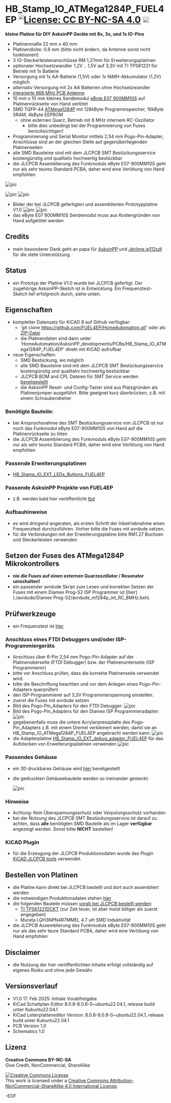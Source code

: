 # HB_Stamp_IO_ATMega1284P_FUEL4EP [![License: CC BY-NC-SA 4.0](https://img.shields.io/badge/License-CC%20BY--NC--SA%204.0-lightgrey.svg)](https://creativecommons.org/licenses/by-nc-sa/4.0/) <a href='https://ko-fi.com/FUEL4EP' target='_blank'><img height='20' style='border:0px;height:20px;' src='https://cdn.ko-fi.com/cdn/kofi1.png?v=2' border='0' alt='Buy Me a Coffee at ko-fi.com' /></a>


**kleine Platine für DIY AsksinPP Geräte mit 8x, 3x,  und 1x IO-Pins**
- Platinenmaße 22 mm x 40 mm
- Platinendicke: 0.8 mm (bitte nicht ändern, da Antenne sonst nicht funktioniert)
- 3 IO-Steckerleistenanschlüsse RM 1,27mm für Erweiterungsplatinen
- optionaler Hochsetzwandler 1,2V .. 1,5V auf 3,3V mit TI TPS61221 für Betrieb mit 1x Batterie
- Versorgung mit 1x AA-Batterie (1,5V) oder 1x NiMH-Akkumulator (1,2V) möglich
- alternativ Versorgung mit 2x AA Batterien ohne Hochsetzwandler
- [integrierte 868 MHz PCB Antenne](https://www.ti.com/lit/an/swra416/swra416.pdf)
- 10 mm x 10 mm kleines Sendemodul [eByte E07 900MM10S](https://datasheet.lcsc.com/lcsc/2305061757_Chengdu-Ebyte-Elec-Tech-E07-900MM10S_C5844212.pdf) auf Platinenrückseite von Hand verlötet
- SMD TQFP-44 [ATMega1284P](https://ww1.microchip.com/downloads/en/DeviceDoc/doc8059.pdf) mit 128kByte Programmspeicher, 16kByte SRAM, 4kByte EEPROM
	+ ohne externen Quarz, Betrieb mit 8 MHz internem RC-Oszillator
		+ bitte dies unbedingt bei der Programmierung von Fuses berücksichtigen!
- Programmierung und Serial Monitor mittels 2,54 mm Pogo-Pin-Adapter, Anschlüsse sind an der gleichen Stelle auf gegenüberliegenden Platinenseiten
- alle SMD Bausteine sind mit dem JLCPCB SMT Bestückungsservice kostengünstig und qualitativ hochwertig bestückbar
- die JLCPCB Assemblierung des Funkmoduls eByte E07-900MM10S geht nur als sehr teures Standard PCBA, daher wird eine Verlötung von Hand empfohlen

![pic](PNGs/HB_Stamp_IO_ATMega1284P_FUEL4EP_top_view.png)

![pic](PNGs/HB_Stamp_IO_ATMega1284P_FUEL4EP_PCB_top_3D.png)
![pic](PNGs/HB_Stamp_IO_ATMega1284P_FUEL4EP_PCB_back_3D.png)
- Bilder der bei JLCPCB gefertigten und assemblierten Prototypplatine V1.0
![pic](Pictures_of_JLCPCB_prototypes/HB_Stamp_IO_ATMega1284P_FUEL4EP_PCB_top_JLCPCB_assembled_prototype_V1.0.png)
![pic](Pictures_of_JLCPCB_prototypes/HB_Stamp_IO_ATMega1284P_FUEL4EP_bottom_V1.0_assembled_prototype.png)
- das eByte E07 900MM10S Sendemodul muss aus Kostengründen von Hand aufgelötet werden


## Credits

- mein besonderer Dank geht an papa für [AsksinPP](https://github.com/pa-pa/AskSinPP) und [Jérôme jp112sdl](https://github.com/jp112sdl) für die stete Unterstützung.

## Status

- ein Prototyp der Platine V1.0 wurde bei JLCPCB gefertigt. Der zugehörige AsksinPP-Sketch ist in Entwicklung. Ein Frequenztest-Sketch lief erfolgreich durch, siehe unten.


## Eigenschaften

- kompletter Datensatz für KiCAD 8 auf Github verfügbar:
    + 'git clone https://github.com/FUEL4EP/HomeAutomation.git' oder als [ZIP-Datei](https://github.com/FUEL4EP/HomeAutomation/archive/refs/heads/master.zip)
    + die Platinendaten sind dann unter 'HomeAutomation/AsksinPP_developments/PCBs/HB_Stamp_IO_ATMega1284P_FUEL4EP' direkt mit KiCAD aufrufbar
- neue Eigenschaften:
    + SMD Bestückung, wo möglich
    + alle SMD Bausteine sind mit dem JLCPCB SMT Bestückungsservice kostengünstig und qualitativ hochwertig bestückbar
    + JLCPCB BOM and CPL Dateien für SMT Service werden [bereitgestellt](./jlcpcb/production_files)
    + die AsksinPP Reset- und Config-Taster sind aus Platzgründen als Platinenjumper ausgeführt. Bitte geeignet kurz überbrücken, z.B. mit einem Schraubendreher

### Benötigte Bauteile:

- bei Anspruchsnahme des SMT Bestückungsservice von JLCPCB ist nur noch das Funkmodul eByte E07-900MM10S von Hand auf die Platinenrückseite zu löten
- die JLCPCB Assemblierung des Funkmoduls eByte E07-900MM10S geht nur als sehr teures Standard PCBA, daher wird eine Verlötung von Hand empfohlen

### Passende Erweiterungsplatinen

- [HB_Stamp_IO_EXT_LEDs_Buttons_FUEL4EP](https://github.com/FUEL4EP/HomeAutomation/tree/master/AsksinPP_developments/PCBs/HB_Stamp_IO_EXT_LEDs_Buttons_FUEL4EP)

### Passende AsksinPP Projekte von FUEL4EP
   + z.B. werden bald hier veröffentlicht [tbd](https://github.com/FUEL4EP/HomeAutomation/tree/master/AsksinPP_developments/sketches/tbd)
   
### Aufbauhinweise

- es wird dringend angeraten, als ersten Schritt der Inbetriebnahme einen Frequenztest durchzuführen. Vorher bitte die Fuses mit avrdude setzen.
- für die Verbindungen mit der Erweiterungsplatine bitte RM1.27 Buchsen und Steckerleisten verwenden

## Setzen der Fuses des ATMega1284P Mikrokontrollers

- **nie die Fuses auf einen externen Quarzoszillator / Resonator umschalten!**
- ein passender avrdude Skript zum Lesen und korrekten Setzen der Fuses mit einem Diamex Prog-S2 ISP Programmer ist [hier](./avrdude/Diamex Prog-S2/avrdude_m1284p_int_RC_8MHz.bsh). 

## Prüfwerkzeuge

- ein Frequenztest ist [hier](./FreqTest_1284P/)

### Anschluss eines FTDI Debuggers und/oder ISP-Programmiergeräts

- Anschluss über 6-Pin 2,54 mm Pogo-Pin-Adapter auf der Platinenoberseite (FTDI Debugger) bzw. der Platinenunterseite (ISP Programmierer)
- bitte vor Anschluss prüfen, dass die korrekte Platinenseite verwendet wird.
- bitte die Beschriftung beachten und vor dem Anlegen eines Pogo-Pin-Adapters querprüfen!
- den ISP-Programmierer auf 3,3V Programmierspannung einstellen.
- zuerst die Fuses mit avrdude setzen
- Bild des Pogo-Pin_Adapters für den FTDI Debugger:
![pic](PNGs/FTDI_debugger_with_pogo_pin_adapter.png)
- Bild des Pogo-Pin_Adapters für den Diamex ISP Programmieradapter:
![pic](PNGs/ISP_programmer_with_pogo_pin_adapter.png)
- gegebenenfalls muss die untere Acrylanpressplatte des Pogo-Pin_Adapters z.B. mit einem Dremel verkleinert werden, damit sie an HB_Stamp_IO_ATMega1284P_FUEL4EP angebracht werden kann:
![pic](PNGs/Pogo_pin_adapter_with_reduced_bottom_plate.png)
- die Adapterplatine [HB_Stamp_IO_EXT_debug_adapter_FUEL4EP](https://github.com/FUEL4EP/HomeAutomation/tree/master/AsksinPP_developments/PCBs/HB_Stamp_IO_EXT_debug_adapter_FUEL4EP) für das Aufstecken von Erweiterungsplatinen verwenden
![pic](../HB_Stamp_IO_EXT_debug_adapter_FUEL4EP/PNGs/HB_Stamp_IO_EXT_debug_adapter_FUEL4EP_PCB_top_3D.png)

### Passendes Gehäuse
	
- ein 3D druckbares Gehäuse wird [hier](./case_HB_Stamp_IO_ATMega1284P_FUEL4EP) bereitgestellt
- die gedruckten Gehäusebauteile werden so ineinander gesteckt:

	![pic](./case_HB_Stamp_IO_ATMega1284P_FUEL4EP/PNGs/case_HB_Stamp_IO_ATMega1284P_FUEL4EP_assembly.png)
	

### Hinweise
* Achtung: Kein Überspannungsschutz oder Verpolungsschutz vorhanden
* bei der Nutzung des JLCPCB SMT Bestückungsservice ist darauf zu achten, dass **alle** benötigten SMD Bauteile als im Lager **verfügbar** angezeigt werden. Sonst bitte **NICHT** bestellen!

### KiCAD Plugin
- für die Erzeugung der JLCPCB Produktionsdaten wurde das Plugin [KiCAD JLCPCB tools](https://github.com/bouni/kicad-jlcpcb-tools) verwendet.


## Bestellen von Platinen

- die Platine kann direkt bei JLCPCB bestellt und dort auch assembliert werden
- die notwendigen Produktionsdaten stehen [hier](./jlcpcb/production_files/)
- die folgenden Bauteile müssen [vorab bei JLCPCB bestellt werden](https://jlcpcb.com/help/article/53-what-is-jlcpcb-parts-pre-order-service):
	+ [TI TPS61221DCKT](https://jlcpcb.com/parts/componentSearch?searchTxt=TPS61221) (zur Zeit teuer, ist aber meist billiger als zuerst angegeben)
	+ Murata LQH3NPN4R7MMEL 4.7 uH SMD Induktivität
- die JLCPCB Assemblierung des Funkmoduls eByte E07-900MM10S geht nur als das sehr teure Standard PCBA, daher wird eine Verlötung von Hand empfohlen

## Disclaimer

-   die Nutzung der hier veröffentlichten Inhalte erfolgt vollständig auf eigenes Risiko und ohne jede Gewähr.

## Versionsverlauf

-   V1.0   17. Feb 2025: Initiale Vorabfreigabe
- 	KiCad Schaltplan-Editor   8.0.8-8.0.8-0~ubuntu22.04.1, release build unter Kubuntu22.04.1
- 	KiCad Leiterplatteneditor Version: 8.0.8-8.0.8-0~ubuntu22.04.1, release build unter Kubuntu22.04.1
- 	PCB Version 1.0
- 	Schematics  1.0


## Lizenz 

**Creative Commons BY-NC-SA**<br>
Give Credit, NonCommercial, ShareAlike

<a rel="license" href="http://creativecommons.org/licenses/by-nc-sa/4.0/"><img alt="Creative Commons License" style="border-width:0" src="https://i.creativecommons.org/l/by-nc-sa/4.0/88x31.png" /></a><br />This work is licensed under a <a rel="license" href="http://creativecommons.org/licenses/by-nc-sa/4.0/">Creative Commons Attribution-NonCommercial-ShareAlike 4.0 International License</a>.


-EOF
	

